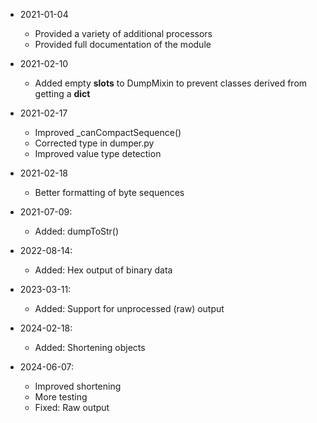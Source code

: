 * 2021-01-04
	* Provided a variety of additional processors
	* Provided full documentation of the module

* 2021-02-10
	* Added empty __slots__ to DumpMixin to prevent classes derived from getting a __dict__

* 2021-02-17
	* Improved _canCompactSequence()
	* Corrected type in dumper.py
	* Improved value type detection

* 2021-02-18
	* Better formatting of byte sequences

* 2021-07-09:
	* Added: dumpToStr()

* 2022-08-14:
	* Added: Hex output of binary data

* 2023-03-11:
	* Added: Support for unprocessed (raw) output

* 2024-02-18:
	* Added: Shortening objects

* 2024-06-07:
	* Improved shortening
	* More testing
	* Fixed: Raw output

